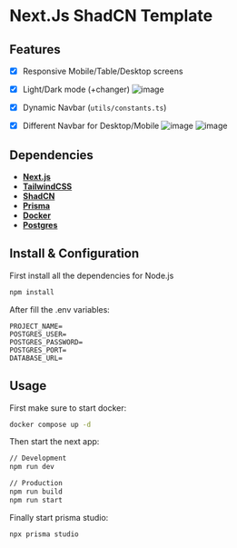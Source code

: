 # Next.Js ShadCN Template

## Features

- [X] Responsive Mobile/Table/Desktop screens
- [X] Light/Dark mode (+changer)
![image](https://github.com/user-attachments/assets/487eff54-15ad-4f20-94c3-da41de8c1ece)
- [X] Dynamic Navbar (`utils/constants.ts`)
- [X] Different Navbar for Desktop/Mobile
![image](https://github.com/user-attachments/assets/c660f0f9-6303-451e-a6a4-c21a30c6f92d)
![image](https://github.com/user-attachments/assets/a205124a-0886-4bcc-9688-7294df6e6570)


## Dependencies

- [**Next.js**](https://nextjs.org)
- [**TailwindCSS**](https://tailwindcss.com)
- [**ShadCN**](https://ui.shadcn.com)
- [**Prisma**](https://www.prisma.io)
- [**Docker**](https://www.docker.com)
- [**Postgres**](https://www.postgresql.org)

## Install & Configuration

First install all the dependencies for Node.js

```bash
npm install
```

After fill the .env variables:

```.env
PROJECT_NAME=
POSTGRES_USER=
POSTGRES_PASSWORD=
POSTGRES_PORT=
DATABASE_URL=
```

## Usage

First make sure to start docker:

```bash
docker compose up -d
```

Then start the next app:

```bash
// Development
npm run dev

// Production
npm run build
npm run start
```

Finally start prisma studio:
```bash
npx prisma studio
```
